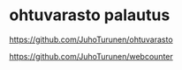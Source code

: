 # ohtuvarasto palautus
https://github.com/JuhoTurunen/ohtuvarasto

https://github.com/JuhoTurunen/webcounter

